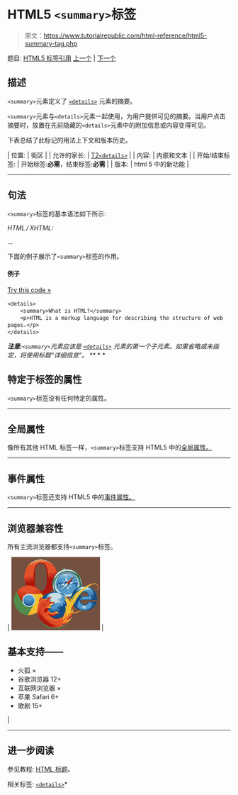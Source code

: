 # HTML5 `<summary>`标签

> 原文：<https://www.tutorialrepublic.com/html-reference/html5-summary-tag.php>

题目: [HTML5 标签引用](html5-tags.php) [上一个](html-sub-tag.php) | [下一个](html-sup-tag.php)

## 描述

`<summary>`元素定义了 [`<details>`](html5-details-tag.php) 元素的摘要。

`<summary>`元素与`<details>`元素一起使用，为用户提供可见的摘要。当用户点击摘要时，放置在先前隐藏的`<details>`元素中的附加信息或内容变得可见。

下表总结了此标记的用法上下文和版本历史。

| 位置: | 街区 |
| 允许的家长: | [T2`<details>`](html5-details-tag.php) |
| 内容: | 内嵌和文本 |
| 开始/结束标签: | 开始标签:**必需**，结束标签:**必需** |
| 版本: | html 5 中的新功能 |

* * *

## 句法

`<summary>`标签的基本语法如下所示:

*HTML / XHTML:* <summary> ... </summary>

下面的例子展示了`<summary>`标签的作用。

#### 例子

[Try this code »](../codelab.php?topic=html5&file=summary-tag "Try this code using online Editor")

```
<details>
    <summary>What is HTML?</summary>
    <p>HTML is a markup language for describing the structure of web pages.</p>
</details>
```

 ***注意:**`<summary>`元素应该是 [`<details>`](html5-details-tag.php) 元素的第一个子元素。如果省略或未指定，将使用标题“详细信息”。*  ** * *

## 特定于标签的属性

`<summary>`标签没有任何特定的属性。

* * *

## 全局属性

像所有其他 HTML 标签一样，`<summary>`标签支持 HTML5 中的[全局属性。](html5-global-attributes.php)

* * *

## 事件属性

`<summary>`标签还支持 HTML5 中的[事件属性。](html5-event-attributes.php)

* * *

## 浏览器兼容性

所有主流浏览器都支持`<summary>`标签。

| ![Browsers Icon](img/e9331123c77668c1832e541c2fca1002.png) | 

## 基本支持——

*   火狐 ×
*   谷歌浏览器 12+
*   互联网浏览器 ×
*   苹果 Safari 6+
*   歌剧 15+

 |

* * *

## 进一步阅读

参见教程: [HTML 标题](../html-tutorial/html-headings.php)。

相关标签: [`<details>`](html5-details-tag.php)*